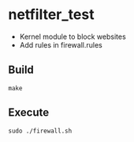 # netfilter_test
- Kernel module to block websites
- Add rules in firewall.rules


## Build

```
make
```



## Execute

```
sudo ./firewall.sh
```


